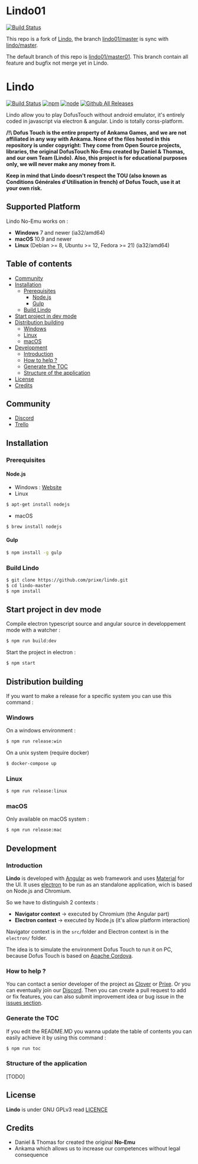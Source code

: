 # Lindo01

[![Build Status](https://travis-ci.org/JulienCoutault/lindo01.svg?branch=master01)](https://travis-ci.org/JulienCoutault/lindo01)

This repo is a fork of [Lindo](https://github.com/prixe/lindo), the branch [lindo01/master](https://github.com/JulienCoutault/lindo01/tree/master) is sync with [lindo/master](https://github.com/prixe/lindo/tree/master).

The default branch of this repo is [lindo01/master01](https://github.com/JulienCoutault/lindo01/tree/master01). This branch contain all feature and bugfix not merge yet in Lindo.


# Lindo
[![Build Status](https://travis-ci.org/prixe/lindo.svg?branch=master)](https://travis-ci.org/prixe/lindo)
[![npm](https://img.shields.io/badge/npm-%3E%3D%205.6.0-blue.svg)]()
[![node](https://img.shields.io/badge/node-%3E%3D%2010.0.0-green.svg)]()
[![Github All Releases](https://img.shields.io/github/downloads/prixe/lindo/total.svg)]()



Lindo allow you to play DofusTouch without android emulator, it's entirely coded in javascript via electron & angular. Lindo is totally corss-platform.

**/!\ Dofus Touch is the entire property of Ankama Games, and we are not affiliated in any way with Ankama. None of the files hosted in this repository is under copyright: They come from Open Source projects, libraries, the original DofusTouch No-Emu created by Daniel & Thomas, and our own Team (Lindo). Also, this project is for educational purposes only, we will never make any money from it.**

**Keep in mind that Lindo doesn't respect the TOU (also known as Conditions Générales d'Utilisation in french) of Dofus Touch, use it at your own risk.**

## Supported Platform
Lindo No-Emu works on :
- **Windows** 7 and newer (ia32/amd64) 
- **macOS** 10.9 and newer
- **Linux** (Debian >= 8, Ubuntu >= 12, Fedora >= 21) (ia32/amd64)

## Table of contents
<!-- START doctoc generated TOC please keep comment here to allow auto update -->
<!-- DON'T EDIT THIS SECTION, INSTEAD RE-RUN doctoc TO UPDATE -->


- [Community](#community)
- [Installation](#installation)
  - [Prerequisites](#prerequisites)
    - [Node.js](#nodejs)
    - [Gulp](#gulp)
  - [Build Lindo](#build-lindo)
- [Start project in dev mode](#start-project-in-dev-mode)
- [Distribution building](#distribution-building)
  - [Windows](#windows)
  - [Linux](#linux)
  - [macOS](#macos)
- [Development](#development)
  - [Introduction](#introduction)
  - [How to help ?](#how-to-help-)
  - [Generate the TOC](#generate-the-toc)
  - [Structure of the application](#structure-of-the-application)
- [License](#license)
- [Credits](#credits)

<!-- END doctoc generated TOC please keep comment here to allow auto update -->

## Community
- [Discord](https://discord.gg/xdt5J4N)
- [Trello](https://trello.com/b/d1mc9DeS/lindo)

## Installation 
### Prerequisites
#### Node.js
- Windows : [Website](https://nodejs.org)
- Linux
```sh
$ apt-get install nodejs
```
- macOS
```sh
$ brew install nodejs
```
#### Gulp
```sh
$ npm install -g gulp
```
### Build Lindo
```sh
$ git clone https://github.com/prixe/lindo.git
$ cd lindo-master
$ npm install
```

## Start project in dev mode
Compile electron typescript source and angular source in developpement mode with a watcher :
```sh
$ npm run build:dev
```
Start the project in electron :
```sh
$ npm start
```
## Distribution building
If you want to make a release for a specific system you can use this command :
### Windows
On a windows environment :
```sh
$ npm run release:win
```
On a unix system (require docker)
```sh
$ docker-compose up
```
### Linux
```sh
$ npm run release:linux
```
### macOS
Only available on macOS system :
```sh
$ npm run release:mac
```

## Development
### Introduction
**Lindo** is developed with [Angular](https://angular.io/) as web framework and uses [Material](https://material.angular.io/) for the UI. It uses [electron](https://github.com/electron/electron) to be run as an standalone application, wich is based on Node.js and Chromium.

So we have to distinguish 2 contexts :
- **Navigator context** -> executed by Chromium (the Angular part) 
- **Electron context** -> executed by Node.js (it's allow platform interaction)

Navigator context is in the ```src/```folder and Electron context is in the ```electron/``` folder.


The idea is to simulate the environment Dofus Touch to run it on PC, because Dofus Touch is based on [Apache Cordova](https://cordova.apache.org/).

### How to help ?
You can contact a senior developer of the project as [Clover](https://github.com/Clover-Lindo) or [Prixe](https://github.com/prixe). Or you can eventually join our [Discord](https://discord.gg/wcCgtsv).
Then you can create a pull request to add or fix features, you can also submit improvement idea or bug issue in the [issues section](https://github.com/prixe/lindo/issues).

### Generate the TOC 
If you edit the README.MD you wanna update the table of contents you can easily achieve it by using this command :
```sh
$ npm run toc
```

### Structure of the application
[TODO]

## License
**Lindo** is under GNU GPLv3 read [LICENCE](https://github.com/prixe/lindo/blob/master/LICENCE)

## Credits
- Daniel & Thomas for created the original **No-Emu**
- Ankama which allows us to increase our competences without legal consequence
